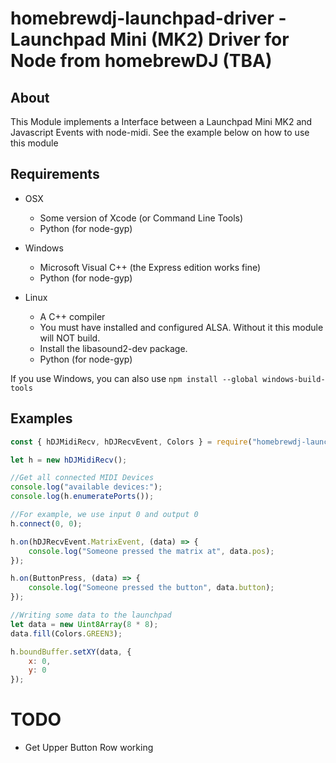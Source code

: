 # homebrewdj-launchpad-driver - Launchpad Mini (MK2) Driver for Node from homebrewDJ (TBA)

## About
This Module implements a Interface between a Launchpad Mini MK2 and Javascript Events with node-midi. See the example below on how to use this module

## Requirements
- OSX
  - Some version of Xcode (or Command Line Tools)
  - Python (for node-gyp)

- Windows
    -   Microsoft Visual C++ (the Express edition works fine)
    -   Python (for node-gyp)

- Linux
    - A C++ compiler
    - You must have installed and configured ALSA. Without it this module will NOT build.
    - Install the libasound2-dev package.
    - Python (for node-gyp)

If you use Windows, you can also use ```npm install --global windows-build-tools```

## Examples
```javascript
const { hDJMidiRecv, hDJRecvEvent, Colors } = require("homebrewdj-launchpad-driver");

let h = new hDJMidiRecv();

//Get all connected MIDI Devices
console.log("available devices:");
console.log(h.enumeratePorts());

//For example, we use input 0 and output 0
h.connect(0, 0);

h.on(hDJRecvEvent.MatrixEvent, (data) => {
    console.log("Someone pressed the matrix at", data.pos);
});

h.on(ButtonPress, (data) => {
    console.log("Someone pressed the button", data.button);
});

//Writing some data to the launchpad
let data = new Uint8Array(8 * 8);
data.fill(Colors.GREEN3);

h.boundBuffer.setXY(data, {
    x: 0,
    y: 0
});
```

# TODO
- Get Upper Button Row working